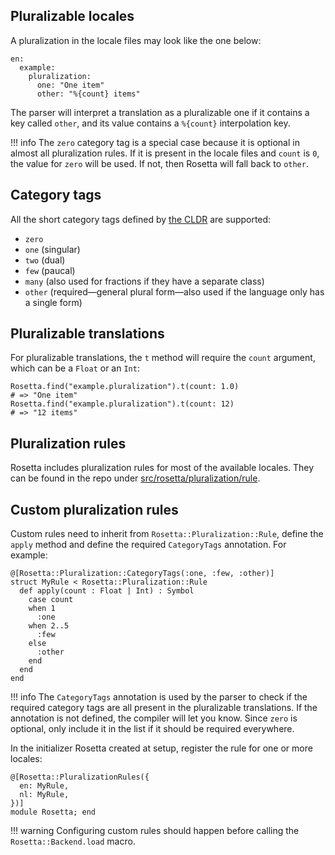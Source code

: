 ## Pluralizable locales
A pluralization in the locale files may look like the one below:

```cr
en:
  example:
    pluralization:
      one: "One item"
      other: "%{count} items"
```

The parser will interpret a translation as a pluralizable one if it contains a
key called `other`, and its value contains a `%{count}` interpolation key.

!!! info
    The `zero` category tag is a special case because it is optional in almost
    all pluralization rules. If it is present in the locale files and `count` is
    `0`, the value for `zero` will be used. If not, then Rosetta will fall back
    to `other`.

## Category tags
All the short category tags defined by [the
CLDR](http://cldr.unicode.org/index/cldr-spec/plural-rules) are supported:

- `zero`
- `one` (singular)
- `two` (dual)
- `few` (paucal)
- `many` (also used for fractions if they have a separate class)
- `other` (required—general plural form—also used if the language only has a
  single form)

## Pluralizable translations
For pluralizable translations, the `t` method will require the `count` argument,
which can be a `Float` or an `Int`:

```cr
Rosetta.find("example.pluralization").t(count: 1.0)
# => "One item"
Rosetta.find("example.pluralization").t(count: 12)
# => "12 items"
```

## Pluralization rules
Rosetta includes pluralization rules for most of the available locales. They can
be found in the repo under
[src/rosetta/pluralization/rule](https://github.com/wout/rosetta/tree/main/src/rosetta/pluralization/rule).

## Custom pluralization rules
Custom rules need to inherit from `Rosetta::Pluralization::Rule`, define the
`apply` method and define the required `CategoryTags` annotation. For example:

```cr
@[Rosetta::Pluralization::CategoryTags(:one, :few, :other)]
struct MyRule < Rosetta::Pluralization::Rule
  def apply(count : Float | Int) : Symbol
    case count
    when 1
      :one
    when 2..5
      :few
    else
      :other
    end
  end
end
```

!!! info
    The `CategoryTags` annotation is used by the parser to check if the required
    category tags are all present in the pluralizable translations. If the
    annotation is not defined, the compiler will let you know. Since `zero` is
    optional, only include it in the list if it should be required everywhere.

In the initializer Rosetta created at setup, register the rule for one or more
locales:

```cr
@[Rosetta::PluralizationRules({
  en: MyRule,
  nl: MyRule,
})]
module Rosetta; end
```

!!! warning
    Configuring custom rules should happen before calling the
    `Rosetta::Backend.load` macro.
